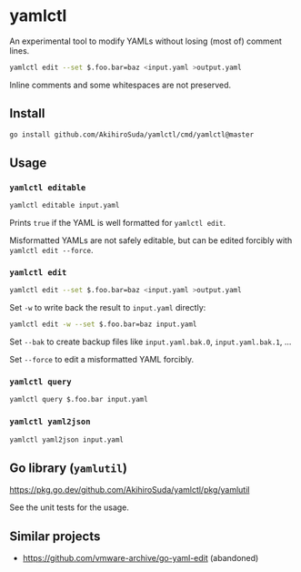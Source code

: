 # yamlctl

An experimental tool to modify YAMLs without losing (most of) comment lines.

```bash
yamlctl edit --set $.foo.bar=baz <input.yaml >output.yaml
```

Inline comments and some whitespaces are not preserved.

## Install
```bash
go install github.com/AkihiroSuda/yamlctl/cmd/yamlctl@master
```

## Usage
### `yamlctl editable`
```bash
yamlctl editable input.yaml
```

Prints `true` if the YAML is well formatted for `yamlctl edit`.

Misformatted YAMLs are not safely editable, but can be edited forcibly with `yamlctl edit --force`.

### `yamlctl edit`
```bash
yamlctl edit --set $.foo.bar=baz <input.yaml >output.yaml
```

Set `-w` to write back the result to `input.yaml` directly:
```bash
yamlctl edit -w --set $.foo.bar=baz input.yaml
```

Set `--bak` to create backup files like `input.yaml.bak.0`, `input.yaml.bak.1`, ...

Set `--force` to edit a misformatted YAML forcibly.

### `yamlctl query`
```bash
yamlctl query $.foo.bar input.yaml
```

### `yamlctl yaml2json`
```bash
yamlctl yaml2json input.yaml
```

## Go library (`yamlutil`)
https://pkg.go.dev/github.com/AkihiroSuda/yamlctl/pkg/yamlutil

See the unit tests for the usage.

## Similar projects
- https://github.com/vmware-archive/go-yaml-edit (abandoned)
